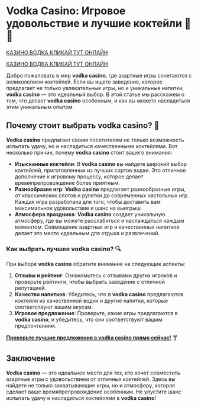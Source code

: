 # Vodka Casino: Игровое удовольствие и лучшие коктейли 🍹🎰
[КАЗИНО ВОДКА КЛИКАЙ ТУТ ОНЛАЙН](https://vodka2.xyz?id=5120)

[КАЗИНО ВОДКА КЛИКАЙ ТУТ ОНЛАЙН](https://vodka2.xyz?id=5120)

Добро пожаловать в мир **vodka casino**, где азартные игры сочетаются с великолепием коктейлей. Если вы ищете заведение, которое предлагает не только увлекательные игры, но и уникальные напитки, **vodka casino** — это идеальный выбор. В этой статье мы расскажем о том, что делает **vodka casino** особенным, и как вы можете насладиться этим уникальным опытом.

## Почему стоит выбрать vodka casino? 🎉

**Vodka casino** предлагает своим посетителям не только возможность испытать удачу, но и насладиться качественными коктейлями. Вот несколько причин, почему **vodka casino** стоит вашего внимания:

- **Изысканные коктейли**: В **vodka casino** вы найдете широкий выбор коктейлей, приготовленных из лучших сортов водки. Это отличное дополнение к игровому процессу, которое делает времяпрепровождение более приятным.
- **Разнообразие игр**: **Vodka casino** предлагает разнообразные игры, от классических слотов и рулетки до современных настольных игр. Каждая игра разработана для того, чтобы доставить вам максимальное удовольствие и шанс на выигрыш.
- **Атмосфера праздника**: **Vodka casino** создает уникальную атмосферу, где вы можете расслабиться и наслаждаться каждым моментом. Совмещение азартных игр и качественных напитков делает это место идеальным для отдыха и развлечений.

### Как выбрать лучшее vodka casino? 🔍

При выборе **vodka casino** обратите внимание на следующие аспекты:

1. **Отзывы и рейтинг**: Ознакомьтесь с отзывами других игроков и проверьте рейтинги, чтобы выбрать заведение с отличной репутацией.
2. **Качество напитков**: Убедитесь, что в **vodka casino** предлагаются коктейли из качественной водки и другие напитки, которые соответствуют вашим вкусам.
3. **Игровое предложение**: Проверьте, какие игры предлагаются в **vodka casino**, и убедитесь, что они соответствуют вашим предпочтениям.

[**Проверьте лучшие предложения в vodka casino прямо сейчас!**](https://vodka2.xyz?id=5120) 🍸

## Заключение

**Vodka casino** — это идеальное место для тех, кто хочет совместить азартные игры с удовольствием от отличных коктейлей. Здесь вы найдете не только захватывающие игры, но и атмосферу, которая сделает ваше времяпрепровождение особенным. Не упустите шанс испытать удачу и насладиться коктейлями в **vodka casino**!

